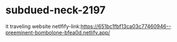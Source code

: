 # subdued-neck-2197
it traveling website
netlfify-link:https://651bc1fbf13ca03c77460946--preeminent-bombolone-bfea0d.netlify.app/

